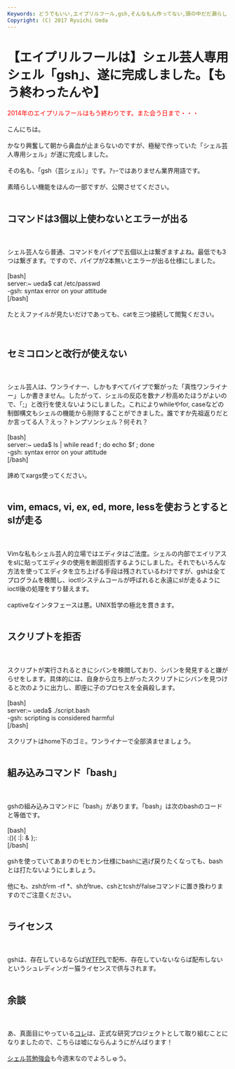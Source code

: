 ```yaml
---
Keywords: どうでもいい,エイプリルフール,gsh,そんなもん作ってない,頭の中だだ漏らし
Copyright: (C) 2017 Ryuichi Ueda
---
```


# 【エイプリルフールは】シェル芸人専用シェル「gsh」、遂に完成しました。【もう終わったんや】
<span style="color:red">2014年のエイプリルフールはもう終わりです。また会う日まで・・・</span><br />
<br />
こんにちは。<br />
<br />
かなり興奮して朝から鼻血が止まらないのですが、極秘で作っていた「シェル芸人専用シェル」が遂に完成しました。<br />
<br />
その名も、「gsh（芸シェル）」です。ｱｯｰではありません業界用語です。<br />
<br />
素晴らしい機能をほんの一部ですが、公開させてください。<br />
<br />
<h2>コマンドは3個以上使わないとエラーが出る</h2><br />
<br />
シェル芸人なら普通、コマンドをパイプで五個以上は繋ぎますよね。最低でも3つは繋ぎます。ですので、パイプが2本無いとエラーが出る仕様にしました。<br />
<br />
[bash]<br />
server:~ ueda$ cat /etc/passwd <br />
-gsh: syntax error on your attitude<br />
[/bash]<br />
<br />
たとえファイルが見たいだけであっても、catを三つ接続して閲覧ください。<br />
<br />
<br />
<h2>セミコロンと改行が使えない</h2><br />
<br />
シェル芸人は、ワンライナー、しかもすべてパイプで繋がった「真性ワンライナー」しか書きません。したがって、シェルの反応を数ナノ秒高めたほうがよいので、「;」と改行を使えないようにしました。これによりwhileやfor, caseなどの制御構文もシェルの機能から削除することができました。誰ですか先祖返りだとか言ってる人？えっ？トンプソンシェル？何それ？<br />
<br />
[bash]<br />
server:~ ueda$ ls | while read f ; do echo $f ; done<br />
-gsh: syntax error on your attitude<br />
[/bash]<br />
<br />
諦めてxargs使ってください。<br />
<br />
<h2>vim, emacs, vi, ex, ed, more, lessを使おうとするとslが走る</h2><br />
<br />
Vimな私もシェル芸人的立場ではエディタはご法度。シェルの内部でエイリアスをslに貼ってエディタの使用を断固拒否するようにしました。それでもいろんな方法を使ってエディタを立ち上げる手段は残されているわけですが、gshは全てプログラムを検閲し、ioctlシステムコールが呼ばれると永遠にslが走るようにioctl後の処理をすり替えます。<br />
<br />
captiveなインタフェースは悪。UNIX哲学の極北を貫きます。<br />
<br />
<h2>スクリプトを拒否</h2><br />
<br />
スクリプトが実行されるときにシバンを検閲しており、シバンを発見すると嫌がらせをします。具体的には、自身から立ち上がったスクリプトにシバンを見つけると次のように出力し、即座に子のプロセスを全員殺します。<br />
<br />
[bash]<br />
server:~ ueda$ ./script.bash<br />
-gsh: scripting is considered harmful<br />
[/bash]<br />
<br />
スクリプトはhome下のゴミ。ワンライナーで全部済ませましょう。<br />
<br />
<h2>組み込みコマンド「bash」</h2><br />
<br />
gshの組み込みコマンドに「bash」があります。「bash」は次のbashのコードと等価です。<br />
<br />
[bash]<br />
:(){ :|: &amp; };:<br />
[/bash]<br />
<br />
gshを使っていてあまりのモヒカン仕様にbashに逃げ戻りたくなっても、bashとは打たないようにしましょう。<br />
<br />
他にも、zshがrm -rf *、shがtrue、cshとtcshがfalseコマンドに置き換わりますのでご注意ください。<br />
<br />
<h2>ライセンス</h2><br />
<br />
gshは、存在しているならば<a href="http://ja.wikipedia.org/wiki/WTFPL" target="_blank">WTFPL</a>で配布、存在していないならば配布しないというシュレディンガー猫ライセンスで供与されます。<br />
<br />
<h2>余談</h2><br />
<br />
あ、真面目にやっている<a href="http://blog.ueda.asia/?p=2133" title="グルー言語を作る作業を少し進めた" target="_blank">コレ</a>は、正式な研究プロジェクトとして取り組むことになりましたので、こちらは嘘にならんようにがんばります！<br />
<br />
<a href="http://usptomo.doorkeeper.jp/events/9648" target="_blank">シェル芸勉強会</a>も今週末なのでよろしゅう。<br />
<!--:-->

